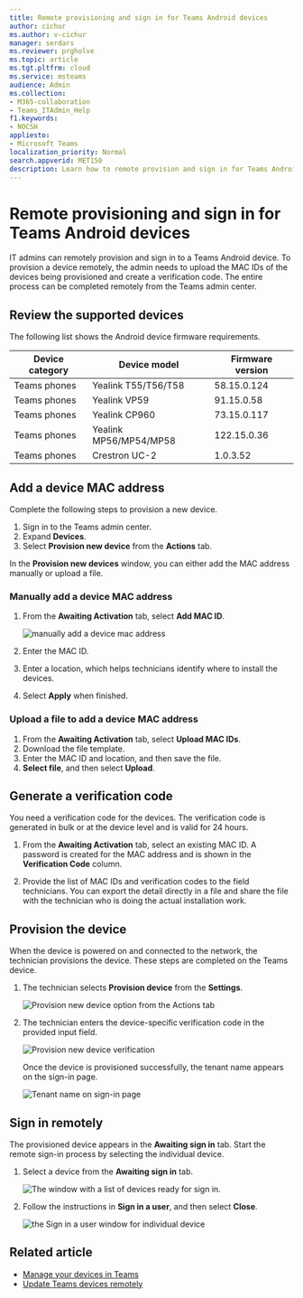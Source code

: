```yaml
---
title: Remote provisioning and sign in for Teams Android devices
author: cichur
ms.author: v-cichur
manager: serdars
ms.reviewer: prgholve
ms.topic: article
ms.tgt.pltfrm: cloud
ms.service: msteams
audience: Admin
ms.collection: 
- M365-collaboration
- Teams_ITAdmin_Help
f1.keywords:
- NOCSH
appliesto: 
- Microsoft Teams
localization_priority: Normal
search.appverid: MET150
description: Learn how to remote provision and sign in for Teams Android devices
---
```


# Remote provisioning and sign in for Teams Android devices

IT admins can remotely provision and sign in to a Teams Android device. To provision a device remotely, the admin needs to upload the MAC IDs of the devices being provisioned and create a verification code. The entire process can be completed remotely from the Teams admin center.

## Review the supported devices

The following list shows the Android device firmware requirements.

|Device category|Device model|Firmware version|
|-|-|-|
|Teams phones|Yealink T55/T56/T58|58.15.0.124|
|Teams phones|Yealink VP59|91.15.0.58|
|Teams phones|Yealink CP960|73.15.0.117|
|Teams phones|Yealink MP56/MP54/MP58|122.15.0.36|
|Teams phones|Crestron UC-2|1.0.3.52|

## Add a device MAC address

Complete the following steps to provision a new device.

1. Sign in to the Teams admin center.
2. Expand **Devices**.
3. Select **Provision new device** from the **Actions** tab.

In the **Provision new devices** window, you can either add the MAC address manually or upload a file.

### Manually add a device MAC address

1. From the **Awaiting Activation** tab, select **Add MAC ID**.

   ![manually add a device mac address](../media/remote-provision-6.png)

1. Enter the MAC ID.
1. Enter a location, which helps technicians identify where to install the devices.
1. Select **Apply** when finished.

### Upload a file to add a device MAC address

1. From the **Awaiting Activation** tab, select **Upload MAC IDs**.
2. Download the file template.
3. Enter the MAC ID and location, and then save the file.
4. **Select file**, and then select **Upload**.

## Generate a verification code

You need a verification code for the devices. The verification code is generated in bulk or at the device level and is valid for 24 hours.

1. From the **Awaiting Activation** tab, select an existing MAC ID.
   A password is created for the MAC address and is shown in the **Verification Code** column.

2. Provide the list of MAC IDs and verification codes to the field technicians. You can export the detail directly in a file and share the file with the technician who is doing the actual installation work.

## Provision the device

When the device is powered on and connected to the network, the technician provisions the device. These steps are completed on the Teams device.

1. The technician selects **Provision device** from the **Settings**.  

   ![Provision new device option from the Actions tab](../media/provision-device1.png)
  
2. The technician enters the device-specific verification code in the provided input field.

   ![Provision new device verification](../media/provision-device-verification1.png)

   Once the device is provisioned successfully, the tenant name appears on the sign-in page.

   ![Tenant name on sign-in page](../media/provision-code.png)

## Sign in remotely

The provisioned device appears in the **Awaiting sign in** tab. Start the remote sign-in process by selecting the individual device.

1. Select a device from the **Awaiting sign in** tab.

   ![The window with a list of devices ready for sign in.](../media/remote-device1.png)

2. Follow the instructions in **Sign in a user**, and then select **Close**.

   ![the Sign in a user window for individual device](../media/sign-in-user.png)

## Related article

- [Manage your devices in Teams](device-management.md)
- [Update Teams devices remotely](remote-update.md)
